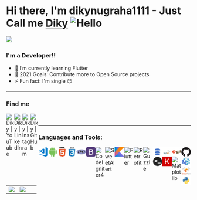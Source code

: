 # Hi there, I'm dikynugraha1111 - Just Call me [Diky][instagram] <img alt="Hello" src="https://raw.githubusercontent.com/MartinHeinz/MartinHeinz/master/wave.gif" width="33px">
![](https://visitor-badge.laobi.icu/badge?page_id=dikynugraha1111.dikynugraha1111)
### I'm a Developer!!

- 🌱 I’m currently learning Flutter
- 🥅 2021 Goals: Contribute more to Open Source projects
- ⚡ Fun fact: I'm single :smirk:

---

### Find me
[<img align="left" alt="Diky | YouTube" width="22px" src="https://cdn.jsdelivr.net/npm/simple-icons@v3/icons/youtube.svg" />][youtube]
[<img align="left" alt="Diky | LinkedIn" width="22px" src="https://cdn.jsdelivr.net/npm/simple-icons@v3/icons/linkedin.svg" />][linkedin]
[<img align="left" alt="Diky | Instagram" width="22px" src="https://cdn.jsdelivr.net/npm/simple-icons@v3/icons/instagram.svg" />][instagram]
[<img align="left" alt="Diky | GitHub" width="22px" src="https://cdn.jsdelivr.net/npm/simple-icons@v3/icons/github.svg" />][github]

<br />

---
### Languages and Tools:

<img align="left" alt="Visual Studio Code" width="26px" src="https://raw.githubusercontent.com/github/explore/80688e429a7d4ef2fca1e82350fe8e3517d3494d/topics/visual-studio-code/visual-studio-code.png" />
<img align="left" alt="AndroidStudio" width="26px" src="https://raw.githubusercontent.com/github/explore/80688e429a7d4ef2fca1e82350fe8e3517d3494d/topics/android/android.png" />
<img align="left" alt="HTML5" width="26px" src="https://raw.githubusercontent.com/github/explore/80688e429a7d4ef2fca1e82350fe8e3517d3494d/topics/html/html.png" />
<img align="left" alt="CSS3" width="26px" src="https://raw.githubusercontent.com/github/explore/80688e429a7d4ef2fca1e82350fe8e3517d3494d/topics/css/css.png" />
<img align="left" alt="PHP" width="26px" src="https://raw.githubusercontent.com/github/explore/ccc16358ac4530c6a69b1b80c7223cd2744dea83/topics/php/php.png" />
<img align="left" alt="Bootstrap" width="26px" src="https://raw.githubusercontent.com/github/explore/80688e429a7d4ef2fca1e82350fe8e3517d3494d/topics/bootstrap/bootstrap.png" />
<img align="left" alt="CodeIgniter4" width="26px" src="https://avatars.githubusercontent.com/u/44521256?s=200&v=4" />
<img align="left" alt="SweetAlert" width="26px" src="https://avatars.githubusercontent.com/u/35137722?s=200&v=4" />
<img align="left" alt="Kotlin" width="26px" src="https://raw.githubusercontent.com/github/explore/80688e429a7d4ef2fca1e82350fe8e3517d3494d/topics/kotlin/kotlin.png" />
<img align="left" alt="Flutter" width="26px" src="https://avatars.githubusercontent.com/u/14101776?s=200&v=4" />
<img align="left" alt="Retrofit" width="26px" src="https://miro.medium.com/max/1024/0*9uBgpkTWMtPDvScx.png" />
<img align="left" alt="Guzzle" width="26px" src="https://rawcdn.githack.com/guzzle/guzzle/HEAD/.github/logo.png?raw=true" />
<img align="left" alt="SQL" width="26px" src="https://raw.githubusercontent.com/github/explore/80688e429a7d4ef2fca1e82350fe8e3517d3494d/topics/sql/sql.png" />
<img align="left" alt="MySQL" width="26px" src="https://raw.githubusercontent.com/github/explore/80688e429a7d4ef2fca1e82350fe8e3517d3494d/topics/mysql/mysql.png" />
<img align="left" alt="Git" width="26px" src="https://raw.githubusercontent.com/github/explore/80688e429a7d4ef2fca1e82350fe8e3517d3494d/topics/git/git.png" />
<img align="left" alt="GitHub" width="26px" src="https://raw.githubusercontent.com/github/explore/78df643247d429f6cc873026c0622819ad797942/topics/github/github.png" />
<img align="left" alt="Terminal" width="26px" src="https://raw.githubusercontent.com/github/explore/80688e429a7d4ef2fca1e82350fe8e3517d3494d/topics/terminal/terminal.png" />
<img align="left" alt="Keras" width="26px" src="https://raw.githubusercontent.com/github/explore/cf9a84017e3cdd93aeb635d9b85379ba67d62031/topics/keras/keras.png" />
<img align="left" alt="Matplotlib" width="26px" src="https://avatars.githubusercontent.com/u/215947?s=200&v=4" />
<img align="left" alt="Matplotlib" width="26px" src="https://raw.githubusercontent.com/github/explore/d530d6a3a171a53f7b8eb4e9e005136e7ebd898f/topics/numpy/numpy.png" />
<img align="left" alt="TensorFlow" width="26px" src="https://raw.githubusercontent.com/github/explore/80688e429a7d4ef2fca1e82350fe8e3517d3494d/topics/tensorflow/tensorflow.png" />
<img align="left" alt="Python" width="26px" src="https://raw.githubusercontent.com/github/explore/80688e429a7d4ef2fca1e82350fe8e3517d3494d/topics/python/python.png" />

<br />
<br />

---
<!---[![Diky Nugraha Stats](https://github-readme-stats.vercel.app/api?username=dikynugraha1111&show_icons=true&count_private=true&hide_border=true&theme=algolia&include_all_commits=true)](https://github.com/dikynugraha1111/)
[![Diky Nugraha Lang](https://github-readme-stats.vercel.app/api/top-langs/?username=dikynugraha1111&langs_count=8&hide_border=true&theme=algolia)](https://github.com/dikynugraha1111)
--->

<table style="border: 0px">
  <tr>
    <td valign="top" width="36%">
       <img src="https://github-readme-stats.vercel.app/api/top-langs/?username=dikynugraha1111&langs_count=5&hide_border=true&theme=algolia&hide=css,scss,html,makefile,JavaScript,C" align="left" style="width: 100%" />
</td>
    <td valign="top" width="64%">
  <img src="https://github-readme-stats.vercel.app/api?username=dikynugraha1111&show_icons=true&count_private=true&hide_border=true&theme=algolia&include_all_commits=true" align="left" style="width: 100%" />
     
</td>
  </tr>
</table>


[github]: https://github.com/dikynugraha1111
[instagram]: https://www.instagram.com/dikydifiera/
[youtube]: https://www.youtube.com/channel/UCXEMprt8qobSSFJcN02uJGA
[linkedin]: https://www.linkedin.com/in/diky-nugraha-difiera-92b45b1a7/
